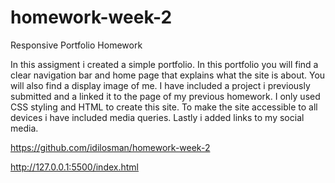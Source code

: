 # homework-week-2
Responsive Portfolio Homework

In this assigment i created a simple portfolio.
In this portfolio you will find a clear navigation bar and home page that explains what the site is about. You will also find a display image of me.
I have included a project i previously submitted and a linked it to the page of my previous homework. I only used CSS styling and HTML to create this site. To make the site accessible to all devices i have included media queries. Lastly i added links to my social media.

https://github.com/idilosman/homework-week-2

http://127.0.0.1:5500/index.html